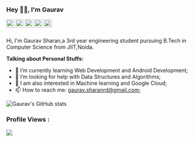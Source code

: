 ### Hey 👋🏽, I'm Gaurav

<a href="https://twitter.com/GauravSharan09">
  <img align="left" alt="Gaurav Sharan | Twitter" width="22px" src="https://cdn.jsdelivr.net/npm/simple-icons@v3/icons/twitter.svg" />
</a>
<a href="https://www.linkedin.com/in/gaurav-sharan-1bb346194/">
  <img align="left" alt="Gauravs's LinkdeIN" width="22px" src="https://cdn.jsdelivr.net/npm/simple-icons@v3/icons/linkedin.svg" />
</a>
<a href="https://www.instagram.com/gauravshhhran_1/">
  <img align="left" alt="Gaurav's Instagram" width="22px" src="https://cdn.jsdelivr.net/npm/simple-icons@v3/icons/instagram.svg" />
</a>
<a href="https://leetcode.com/gaurav_saran/">
  <img align="left" alt="Gaurav's Leetcode" width="22px" src="https://cdn.jsdelivr.net/npm/simple-icons@v3/icons/leetcode.svg" />
</a>
<a href="https://www.codechef.com/users/gauravshhh">
  <img align="left" alt="Gaurav's Codechef" width="22px" src="https://cdn.jsdelivr.net/npm/simple-icons@v3/icons/codechef.svg" />
</a>

<br />
<br />

Hi, I'm Gaurav Sharan,a 3rd year engineering student pursuing B.Tech in Computer Science from JIIT,Noida.

**Talking about Personal Stuffs:**

- 🌱 I’m currently learning Web Development and Android Development;
- 🤔 I’m looking for help with Data Structures and Algorithms;
- :monocle_face: I am also interested in Machine learning and Google Cloud;
- 📫 How to reach me: gaurav.sharanrd@gmail.com;



![Gaurav's GitHub stats](https://github-readme-stats.vercel.app/api?username=gsharan12&show_icons=true&theme=radical)

### Profile Views :<br>
  <img src="https://profile-counter.glitch.me/gsharan12/count.svg" />
